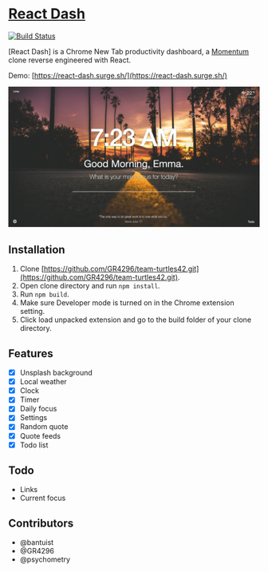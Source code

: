 # [React Dash](https://react-dash.surge.sh/)
[![Build Status](https://travis-ci.org/GR4296/team-turtles42.svg?branch=dev)](https://travis-ci.org/GR4296/team-turtles42)

[React Dash] is a Chrome New Tab productivity dashboard, a [Momentum](https://momentumdash.com/) clone reverse engineered with React.

Demo: [https://react-dash.surge.sh/](https://react-dash.surge.sh/)

![React Dash](./screenshot.jpg)

## Installation

1. Clone [https://github.com/GR4296/team-turtles42.git](https://github.com/GR4296/team-turtles42.git).
2. Open clone directory and run `npm install`.
3. Run `npm build`.
4. Make sure Developer mode is turned on in the Chrome extension setting.
5. Click load unpacked extension and go to the build folder of your clone directory.

## Features
- [x] Unsplash background
- [x] Local weather
- [x] Clock
- [x] Timer
- [x] Daily focus
- [x] Settings
- [x] Random quote
- [x] Quote feeds
- [x] Todo list

## Todo
- Links
- Current focus

## Contributors

* @bantuist
* @GR4296
* @psychometry
